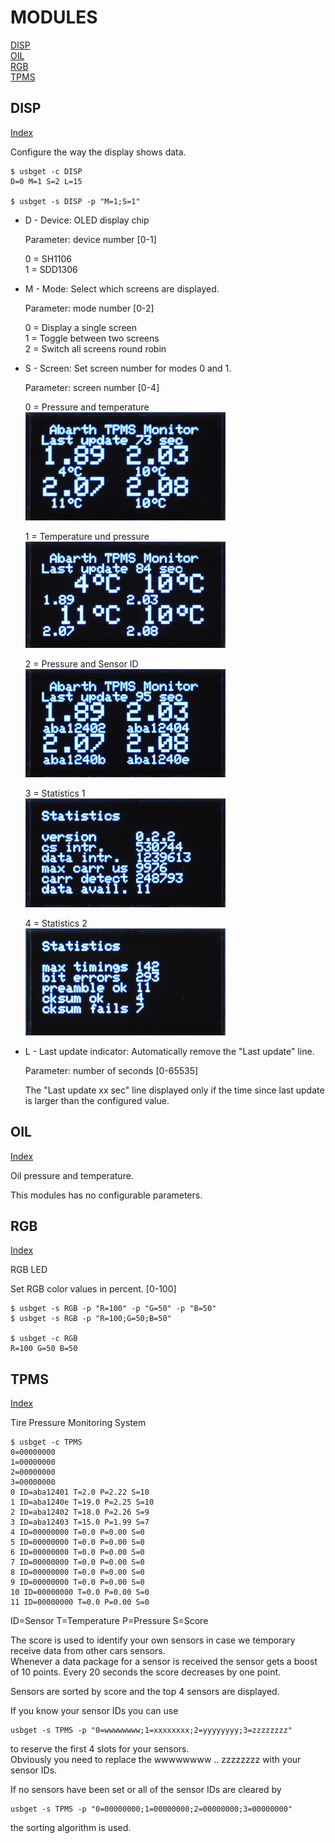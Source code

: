 # MODULES

[DISP](#disp)<br>
[OIL](#oil)<br>
[RGB](#rgb)<br>
[TPMS](#tpms)<br>

## DISP

[Index](#modules)<br>

Configure the way the display shows data.

```
$ usbget -c DISP
D=0 M=1 S=2 L=15

$ usbget -s DISP -p "M=1;S=1"
```

* D - Device: OLED display chip

  Parameter: device number [0-1]

  0 = SH1106<br>
  1 = SDD1306
  
* M - Mode: Select which screens are displayed.

  Parameter: mode number [0-2]
  
  0 = Display a single screen<br>
  1 = Toggle between two screens<br>
  2 = Switch all screens round robin
  
* S - Screen: Set screen number for modes 0 and 1.

  Parameter: screen number [0-4]
  
  0 = Pressure and temperature<br>
  ![Screen 0](screen_0_s.jpg)<br>
  
  1 = Temperature und pressure<br>
  ![Screen 1](screen_1_s.jpg)<br>

  2 = Pressure and Sensor ID<br>
  ![Screen 2](screen_2_s.jpg)<br>

  3 = Statistics 1<br>
  ![Screen 3](screen_3_s.jpg)<br>
    
  4 = Statistics 2<br>
  ![Screen 4](screen_4_s.jpg)
  
* L - Last update indicator: Automatically remove the "Last update" line.

  Parameter: number of seconds [0-65535]
  
  The "Last update xx sec" line displayed only if the time since last update is larger than the configured value.

## OIL

[Index](#modules)<br>

Oil pressure and temperature.

This modules has no configurable parameters.

## RGB

[Index](#modules)<br>

RGB LED

Set RGB color values in percent. [0-100]

```
$ usbget -s RGB -p "R=100" -p "G=50" -p "B=50"
$ usbget -s RGB -p "R=100;G=50;B=50"

$ usbget -c RGB
R=100 G=50 B=50
```

## TPMS

[Index](#modules)<br>

Tire Pressure Monitoring System

```
$ usbget -c TPMS
0=00000000
1=00000000
2=00000000
3=00000000
0 ID=aba12401 T=2.0 P=2.22 S=10
1 ID=aba1240e T=19.0 P=2.25 S=10
2 ID=aba12402 T=18.0 P=2.26 S=9
3 ID=aba12403 T=15.0 P=1.99 S=7
4 ID=00000000 T=0.0 P=0.00 S=0
5 ID=00000000 T=0.0 P=0.00 S=0
6 ID=00000000 T=0.0 P=0.00 S=0
7 ID=00000000 T=0.0 P=0.00 S=0
8 ID=00000000 T=0.0 P=0.00 S=0
9 ID=00000000 T=0.0 P=0.00 S=0
10 ID=00000000 T=0.0 P=0.00 S=0
11 ID=00000000 T=0.0 P=0.00 S=0
```

ID=Sensor T=Temperature P=Pressure S=Score

The score is used to identify your own sensors in case we temporary receive data from other cars sensors.<br>
Whenever a data package for a sensor is received the sensor gets a boost of 10 points.
Every 20 seconds the score decreases by one point.

Sensors are sorted by score and the top 4 sensors are displayed.

If you know your sensor IDs you can use<br>
```
usbget -s TPMS -p "0=wwwwwwww;1=xxxxxxxx;2=yyyyyyyy;3=zzzzzzzz"
```
to reserve the first 4 slots for your sensors.<br>
Obviously you need to replace the wwwwwwww .. zzzzzzzz with your sensor IDs.


If no sensors have been set or all of the sensor IDs are cleared by 

```
usbget -s TPMS -p "0=00000000;1=00000000;2=00000000;3=00000000"
```

the sorting algorithm is used.


